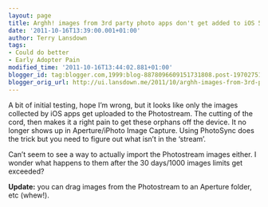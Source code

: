 ```yaml
---
layout: page
title: Arghh! images from 3rd party photo apps don't get added to iOS 5 Photostream
date: '2011-10-16T13:39:00.001+01:00'
author: Terry Lansdown
tags:
- Could do better
- Early Adopter Pain
modified_time: '2011-10-16T13:44:02.881+01:00'
blogger_id: tag:blogger.com,1999:blog-8878096609151731808.post-1970275180719898269
blogger_orig_url: http://ui.lansdown.me/2011/10/arghh-images-from-3rd-party-photo-apps.html
---
```


A bit of initial testing, hope I&#8217;m wrong, but it looks like only the images collected by iOS apps get uploaded to the Photostream. The cutting of the cord, then makes it a right pain to get these orphans off the device. It no longer shows up in Aperture/iPhoto Image Capture. Using PhotoSync does the trick but you need to figure out what isn&#8217;t in the &#8216;stream&#8217;.</p> <p>Can&#8217;t seem to see a way to actually import the Photostream images either. I wonder what happens to them after the 30 days/1000 images limits get exceeded?</p> <p><strong>Update:</strong> you can drag images from the Photostream to an Aperture folder, etc (whew!). </p>